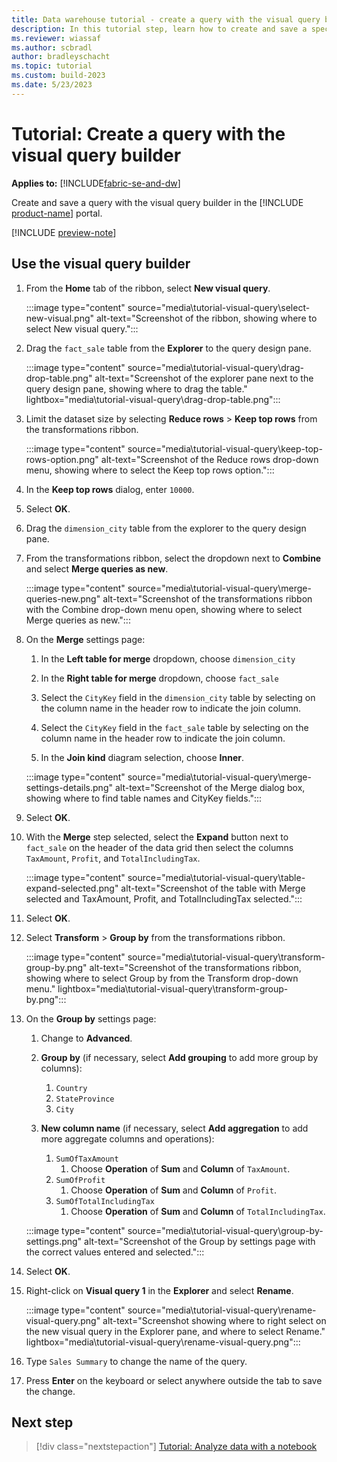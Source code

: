 ```yaml
---
title: Data warehouse tutorial - create a query with the visual query builder
description: In this tutorial step, learn how to create and save a specific query with the visual query builder.
ms.reviewer: wiassaf
ms.author: scbradl
author: bradleyschacht
ms.topic: tutorial
ms.custom: build-2023
ms.date: 5/23/2023
---
```


# Tutorial: Create a query with the visual query builder

**Applies to:** [!INCLUDE[fabric-se-and-dw](includes/applies-to-version/fabric-se-and-dw.md)]

Create and save a query with the visual query builder in the [!INCLUDE [product-name](../includes/product-name.md)] portal.

[!INCLUDE [preview-note](../includes/preview-note.md)]

## Use the visual query builder

1. From the **Home** tab of the ribbon, select **New visual query**.

   :::image type="content" source="media\tutorial-visual-query\select-new-visual.png" alt-text="Screenshot of the ribbon, showing where to select New visual query.":::

1. Drag the `fact_sale` table from the **Explorer** to the query design pane.

   :::image type="content" source="media\tutorial-visual-query\drag-drop-table.png" alt-text="Screenshot of the explorer pane next to the query design pane, showing where to drag the table." lightbox="media\tutorial-visual-query\drag-drop-table.png":::

1. Limit the dataset size by selecting **Reduce rows** > **Keep top rows** from the transformations ribbon.

   :::image type="content" source="media\tutorial-visual-query\keep-top-rows-option.png" alt-text="Screenshot of the Reduce rows drop-down menu, showing where to select the Keep top rows option.":::

1. In the **Keep top rows** dialog, enter `10000`.

1. Select **OK**.

1. Drag the `dimension_city` table from the explorer to the query design pane.

1. From the transformations ribbon, select the dropdown next to **Combine** and select **Merge queries as new**.

   :::image type="content" source="media\tutorial-visual-query\merge-queries-new.png" alt-text="Screenshot of the transformations ribbon with the Combine drop-down menu open, showing where to select Merge queries as new.":::

1. On the **Merge** settings page:

   1. In the **Left table for merge** dropdown, choose `dimension_city`

   1. In the **Right table for merge** dropdown, choose `fact_sale`

   1. Select the `CityKey` field in the `dimension_city` table by selecting on the column name in the header row to indicate the join column.

   1. Select the `CityKey` field in the `fact_sale` table by selecting on the column name in the header row to indicate the join column.

   1. In the **Join kind** diagram selection, choose **Inner**.

   :::image type="content" source="media\tutorial-visual-query\merge-settings-details.png" alt-text="Screenshot of the Merge dialog box, showing where to find table names and CityKey fields.":::

1. Select **OK**.

1. With the **Merge** step selected, select the **Expand** button next to `fact_sale` on the header of the data grid then select the columns `TaxAmount`, `Profit`, and `TotalIncludingTax`.

   :::image type="content" source="media\tutorial-visual-query\table-expand-selected.png" alt-text="Screenshot of the table with Merge selected and TaxAmount, Profit, and TotalIncludingTax selected.":::

1. Select **OK**.

1. Select **Transform** > **Group by** from the transformations ribbon.

   :::image type="content" source="media\tutorial-visual-query\transform-group-by.png" alt-text="Screenshot of the transformations ribbon, showing where to select Group by from the Transform drop-down menu." lightbox="media\tutorial-visual-query\transform-group-by.png":::

1. On the **Group by** settings page:

   1. Change to **Advanced**.

   1. **Group by** (if necessary, select **Add grouping** to add more group by columns):
       1. `Country`
       1. `StateProvince`
       1. `City`

   1. **New column name** (if necessary, select **Add aggregation** to add more aggregate columns and operations):
       1. `SumOfTaxAmount` 
           1. Choose **Operation** of **Sum** and **Column** of `TaxAmount`.
       1. `SumOfProfit` 
           1. Choose **Operation** of **Sum** and **Column** of `Profit`.
       1. `SumOfTotalIncludingTax` 
           1. Choose **Operation** of **Sum** and **Column** of `TotalIncludingTax`.

   :::image type="content" source="media\tutorial-visual-query\group-by-settings.png" alt-text="Screenshot of the Group by settings page with the correct values entered and selected.":::

1. Select **OK**.

1. Right-click on **Visual query 1** in the **Explorer** and select **Rename**.

   :::image type="content" source="media\tutorial-visual-query\rename-visual-query.png" alt-text="Screenshot showing where to right select on the new visual query in the Explorer pane, and where to select Rename." lightbox="media\tutorial-visual-query\rename-visual-query.png":::

1. Type `Sales Summary` to change the name of the query.

1. Press **Enter** on the keyboard or select anywhere outside the tab to save the change.

## Next step

> [!div class="nextstepaction"]
> [Tutorial: Analyze data with a notebook](tutorial-analyze-data-notebook.md)
